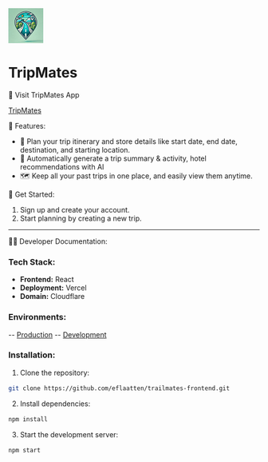 <img src="./src/assets/img/TrailMates(bg).png" alt="TrailMates Logo" width="70"/> 

# TripMates

🚗 Visit TripMates App

[TripMates](https://www.tripmates.org/login)

🌟 Features:
- 📝 Plan your trip itinerary and store details like start date, end date, destination, and starting location.
- 💬 Automatically generate a trip summary & activity, hotel recommendations with AI 
- 🗺️ Keep all your past trips in one place, and easily view them anytime.

🚀 Get Started:
1. Sign up and create your account.
2. Start planning by creating a new trip.

---

👨‍💻 Developer Documentation:

### Tech Stack:
- **Frontend:** React
- **Deployment:** Vercel
- **Domain:** Cloudflare 

### Environments:
-- [Production](https://www.tripmates.org/login)
-- [Development](tripmates-develop.vercel.app)

### Installation:
1. Clone the repository:
  ```bash
  git clone https://github.com/eflaatten/trailmates-frontend.git
  ```

2. Install dependencies:
  ```bash
  npm install
  ```

3. Start the development server:
  ```bash
  npm start
  ```
